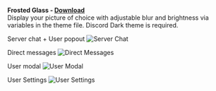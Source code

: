 **Frosted Glass - [Download](https://betterdiscord.net/ghdl?id=2917)**  
Display your picture of choice with adjustable blur and brightness via variables in the theme file. Discord Dark theme is required.

Server chat + User popout
![Server Chat](https://i.imgur.com/vOi0oS1.png)

Direct messages
![Direct Messages](https://i.imgur.com/r4713uG.png)

User modal
![User Modal](https://i.imgur.com/fmWP8j1.png)

User Settings
![User Settings](https://i.imgur.com/ZaaoFla.png)
